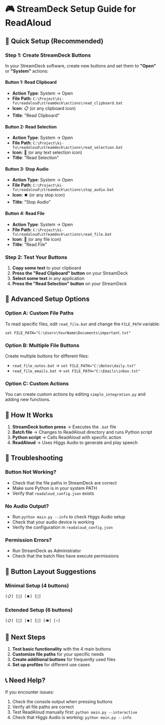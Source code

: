 # 🎮 StreamDeck Setup Guide for ReadAloud

## 🚀 **Quick Setup (Recommended)**

### **Step 1: Create StreamDeck Buttons**

In your StreamDeck software, create new buttons and set them to **"Open"** or **"System"** actions:

#### **Button 1: Read Clipboard**
- **Action Type**: System → Open
- **File Path**: `C:\Project\ki-fu\readaloud\streamdeck\actions\read_clipboard.bat`
- **Icon**: 📋 (or any clipboard icon)
- **Title**: "Read Clipboard"

#### **Button 2: Read Selection**
- **Action Type**: System → Open
- **File Path**: `C:\Project\ki-fu\readaloud\streamdeck\actions\read_selection.bat`
- **Icon**: 📝 (or any text selection icon)
- **Title**: "Read Selection"

#### **Button 3: Stop Audio**
- **Action Type**: System → Open
- **File Path**: `C:\Project\ki-fu\readaloud\streamdeck\actions\stop_audio.bat`
- **Icon**: ⏹️ (or any stop icon)
- **Title**: "Stop Audio"

#### **Button 4: Read File**
- **Action Type**: System → Open
- **File Path**: `C:\Project\ki-fu\readaloud\streamdeck\actions\read_file.bat`
- **Icon**: 📄 (or any file icon)
- **Title**: "Read File"

### **Step 2: Test Your Buttons**

1. **Copy some text** to your clipboard
2. **Press the "Read Clipboard" button** on your StreamDeck
3. **Select some text** in any application
4. **Press the "Read Selection" button** on your StreamDeck

## 🔧 **Advanced Setup Options**

### **Option A: Custom File Paths**

To read specific files, edit `read_file.bat` and change the `FILE_PATH` variable:

```batch
set FILE_PATH="C:\Users\YourName\Documents\important.txt"
```

### **Option B: Multiple File Buttons**

Create multiple buttons for different files:

- `read_file_notes.bat` → `set FILE_PATH="C:\Notes\daily.txt"`
- `read_file_emails.bat` → `set FILE_PATH="C:\Emails\inbox.txt"`

### **Option C: Custom Actions**

You can create custom actions by editing `simple_integration.py` and adding new functions.

## 🎯 **How It Works**

1. **StreamDeck button press** → Executes the `.bat` file
2. **Batch file** → Changes to ReadAloud directory and runs Python script
3. **Python script** → Calls ReadAloud with specific action
4. **ReadAloud** → Uses Higgs Audio to generate and play speech

## 🚨 **Troubleshooting**

### **Button Not Working?**
- Check that the file paths in StreamDeck are correct
- Make sure Python is in your system PATH
- Verify that `readaloud_config.json` exists

### **No Audio Output?**
- Run `python main.py --info` to check Higgs Audio setup
- Check that your audio device is working
- Verify the configuration in `readaloud_config.json`

### **Permission Errors?**
- Run StreamDeck as Administrator
- Check that the batch files have execute permissions

## 🎨 **Button Layout Suggestions**

### **Minimal Setup (4 buttons)**
```
[📋] [📝] [⏹️] [📄]
```

### **Extended Setup (6 buttons)**
```
[📋] [📝] [⏹️] [📄] [👁️] [⚡]
```

## 🔄 **Next Steps**

1. **Test basic functionality** with the 4 main buttons
2. **Customize file paths** for your specific needs
3. **Create additional buttons** for frequently used files
4. **Set up profiles** for different use cases

## 📞 **Need Help?**

If you encounter issues:
1. Check the console output when pressing buttons
2. Verify all file paths are correct
3. Test ReadAloud manually first: `python main.py --interactive`
4. Check that Higgs Audio is working: `python main.py --info`
